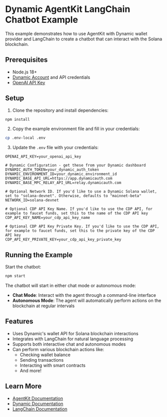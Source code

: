 # Dynamic AgentKit LangChain Chatbot Example

This example demonstrates how to use AgentKit with Dynamic wallet provider and LangChain to create a chatbot that can interact with the Solana blockchain.

## Prerequisites

- Node.js 18+
- [Dynamic Account](https://www.dynamic.xyz/) and API credentials
- [OpenAI API Key](https://help.openai.com/en/articles/4936850-where-do-i-find-my-openai-api-key)

## Setup

1. Clone the repository and install dependencies:
```bash
npm install
```

2. Copy the example environment file and fill in your credentials:
```bash
cp .env-local .env
```

3. Update the `.env` file with your credentials:
```
OPENAI_API_KEY=your_openai_api_key

# Dynamic Configuration - get these from your Dynamic dashboard
DYNAMIC_AUTH_TOKEN=your_dynamic_auth_token
DYNAMIC_ENVIRONMENT_ID=your_dynamic_environment_id
DYNAMIC_BASE_API_URL=https://app.dynamicauth.com
DYNAMIC_BASE_MPC_RELAY_API_URL=relay.dynamicauth.com

# Optional Network ID. If you'd like to use a Dynamic Solana wallet, set to "solana-devnet". Otherwise, defaults to "mainnet-beta"
NETWORK_ID=solana-devnet

# Optional CDP API Key Name. If you'd like to use the CDP API, for example to faucet funds, set this to the name of the CDP API key
CDP_API_KEY_NAME=your_cdp_api_key_name

# Optional CDP API Key Private Key. If you'd like to use the CDP API, for example to faucet funds, set this to the private key of the CDP API key
CDP_API_KEY_PRIVATE_KEY=your_cdp_api_key_private_key
```

## Running the Example

Start the chatbot:
```bash
npm start
```

The chatbot will start in either chat mode or autonomous mode:

- **Chat Mode**: Interact with the agent through a command-line interface
- **Autonomous Mode**: The agent will automatically perform actions on the blockchain at regular intervals

## Features

- Uses Dynamic's wallet API for Solana blockchain interactions
- Integrates with LangChain for natural language processing
- Supports both interactive chat and autonomous modes
- Can perform various blockchain actions like:
  - Checking wallet balance
  - Sending transactions
  - Interacting with smart contracts
  - And more!

## Learn More

- [AgentKit Documentation](https://docs.cdp.coinbase.com)
- [Dynamic Documentation](https://docs.dynamic.xyz)
- [LangChain Documentation](https://js.langchain.com/docs)
